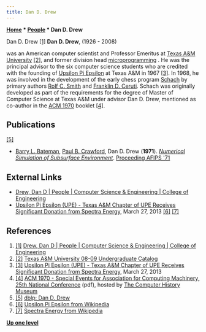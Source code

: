 ```yaml
---
title: Dan D. Drew
---
```

**[Home](Home "Home") * [People](People "People") * Dan D. Drew**

[](http://engineering.tamu.edu/cse/people/ddrew) Dan D. Drew <a id="cite-note-1" href="#cite-ref-1">[1]</a>
**Dan D. Drew**, (1926 - 2008)

was an American computer scientist and Professor Emeritus at [Texas A&M University](https://en.wikipedia.org/wiki/Texas_A%26M_University) <a id="cite-note-2" href="#cite-ref-2">[2]</a>, and former division head [microprogramming](https://en.wikipedia.org/wiki/Micro_programming_language) . He was the principal advisor to the six computer science students who are credited with the founding of [Upsilon Pi Epsilon](https://en.wikipedia.org/wiki/Upsilon_Pi_Epsilon) at Texas A&M in 1967 <a id="cite-note-3" href="#cite-ref-3">[3]</a>. In 1968, he was involved in the development of the early chess program [Schach](</Schach_(US)> "Schach (US)") by primary authors [Rolf C. Smith](Rolf_C._Smith "Rolf C. Smith") and [Franklin D. Ceruti](Franklin_D._Ceruti "Franklin D. Ceruti"). Schach was originally developed as part of the requirements for the degree of Master of Computer Science at Texas A&M under advisor Dan D. Drew, mentioned as co-author in the [ACM 1970](ACM_1970 "ACM 1970") booklet <a id="cite-note-4" href="#cite-ref-4">[4]</a>.

## Publications

<a id="cite-note-5" href="#cite-ref-5">[5]</a>

- [Barry L. Bateman](http://www.informatik.uni-trier.de/~ley/pers/hd/b/Bateman:Barry_L=.html), [Paul B. Crawford](http://www.informatik.uni-trier.de/~ley/pers/hd/c/Crawford:Paul_B=.html), Dan D. Drew (**1971**). *[Numerical Simulation of Subsurface Environment](http://dl.acm.org/citation.cfm?id=1479081&dl=ACM&coll=DL&CFID=411242148&CFTOKEN=89169541)*. [Proceeding AFIPS '71](http://www.informatik.uni-trier.de/~ley/db/conf/afips/afips71f.html#BatemanCD71)

## External Links

- [Drew, Dan D | People | Computer Science & Engineering | College of Engineering](http://engineering.tamu.edu/cse/people/ddrew)
- [Upsilon Pi Epsilon (UPE) - Texas A&M Chapter of UPE Receives Significant Donation from Spectra Energy](http://upe.acm.org/texas_am_news.html), March 27, 2013 <a id="cite-note-6" href="#cite-ref-6">[6]</a> <a id="cite-note-7" href="#cite-ref-7">[7]</a>

## References

1. <a id="cite-ref-1" href="#cite-note-1">[1]</a> [Drew, Dan D | People | Computer Science & Engineering | College of Engineering](http://engineering.tamu.edu/cse/people/ddrew)
1. <a id="cite-ref-2" href="#cite-note-2">[2]</a> [Texas A&M University 08-09 Undergraduate Catalog](http://catalog.tamu.edu/08-09_ug_catalog/faculty/emeriti_faculty/emeriti_d.htm)
1. <a id="cite-ref-3" href="#cite-note-3">[3]</a> [Upsilon Pi Epsilon (UPE) - Texas A&M Chapter of UPE Receives Significant Donation from Spectra Energy](http://upe.acm.org/texas_am_news.html), March 27, 2013
1. <a id="cite-ref-4" href="#cite-note-4">[4]</a> [ACM 1970 - Special Events for Association for Computing Machinery, 25th National Conference](http://archive.computerhistory.org/projects/chess/related_materials/text/3-0%20and%203-1%20and%203-2%20and%203-3%20and%205-2.1970_ACM_70/1970_ACM.062303010.pdf) (pdf), hosted by [The Computer History Museum](The_Computer_History_Museum "The Computer History Museum")
1. <a id="cite-ref-5" href="#cite-note-5">[5]</a> [dblp: Dan D. Drew](http://www.informatik.uni-trier.de/~ley/pers/hd/d/Drew:Dan_D=.html)
1. <a id="cite-ref-6" href="#cite-note-6">[6]</a> [Upsilon Pi Epsilon from Wikipedia](https://en.wikipedia.org/wiki/Upsilon_Pi_Epsilon)
1. <a id="cite-ref-7" href="#cite-note-7">[7]</a> [Spectra Energy from Wikipedia](https://en.wikipedia.org/wiki/Spectra_Energy)

**[Up one level](People "People")**


